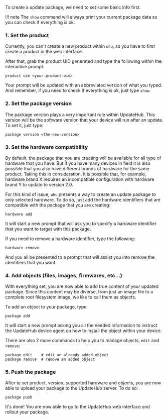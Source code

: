 To create a update package, we need to set some basic info first.

!!! note
    The `show` command will always print your current package data so
    you can check if everything is ok.

### 1. Set the product

Currently, you can't create a new product within `uhu`, so you have to
first create a product in the web interface.

After that, grab the product UID generated and type the following
within the interactive prompt:

    product use <your-product-uid>

Your prompt will be updated with an abbreviated version of what you
typed. And remember, if you need to check if everything is ok, just
type `show`.

### 2. Set the package version

The package version plays a very important role within UpdateHub. This
version will be the software version that your device will run after
an update. To set it, just type:

    package version <the-new-version>

### 3. Set the hardware compatibility

By default, the package that you are creating will be available for
all type of hardware that you have. But if you have many devices in
field it is also possible that you also have different brands of
hardware for the same product. Taking this in consideration, it is
possible that, for example, hardware brand X requires an incompatible
configuration with hardware brand Y to update to version 2.0.

For this kind of issue, `uhu` presents a way to create an update
package to only selected hardware. To do so, just add the hardware
identifiers that are compatible with the package that you are
creating:

    hardware add

It will start a new prompt that will ask you to specify a hardware
identifier that you want to target with this package.

If you need to remove a hardware identifier, type the following:

    hardware remove

And you all be presented to a prompt that will assist you into remove
the identifiers that you want.

### 4. Add objects (files, images, firmwares, etc...)

With everything set, you are now able to add true content of your
updated package. Since this content may be diverse, from just an image
file to a complete root filesystem image, we like to call them as
objects.

To add an object to your package, type:

    package add

It will start a new prompt asking you all the needed information to
instruct the UpdateHub device agent on how to install the object
within your device.

There are also 2 more commands to help you to manage objects, `edit` and `remove`:

    package edit    # edit an already added object
    package remove  # remove an added object

### 5. Push the package

After to set product, version, supported hardware and objects, you are now able
to upload your package to the UpdateHub server. To do so:

    package push

It's done! You are now able to go to the UpdateHub web interface and
rollout your package.
